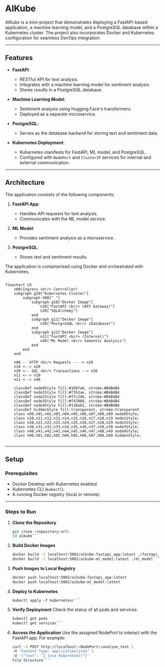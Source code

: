 # AIKube

AIKube is a mini-project that demonstrates deploying a FastAPI-based application, a machine learning model, and a PostgreSQL database within a Kubernetes cluster. The project also incorporates Docker and Kubernetes configuration for seamless DevOps integration.

---

## Features

- **FastAPI**:
  - RESTful API for text analysis.
  - Integrates with a machine learning model for sentiment analysis.
  - Stores results in a PostgreSQL database.
  
- **Machine Learning Model**:
  - Sentiment analysis using Hugging Face's transformers.
  - Deployed as a separate microservice.

- **PostgreSQL**:
  - Serves as the database backend for storing text and sentiment data.

- **Kubernetes Deployment**:
  - Kubernetes manifests for FastAPI, ML model, and PostgreSQL.
  - Configured with `NodePort` and `ClusterIP` services for internal and external communication.

---

## Architecture

The application consists of the following components:

1. **FastAPI App**:
   - Handles API requests for text analysis.
   - Communicates with the ML model service.

2. **ML Model**:
   - Provides sentiment analysis as a microservice.

3. **PostgreSQL**:
   - Stores text and sentiment results.

The application is containerised using Docker and orchestrated with Kubernetes.

```mermaid

flowchart LR
	n00(Ingress <br/> Controller)
	subgraph g20["Kubernetes Cluster"]
		subgraph h00[" "]
			subgraph g10["Docker Image"]
				n10["FastAPI <br/> (API Gateway)"]
				n20["SQLAlchemy"]
			end
			subgraph g11["Docker Image"]
				n30["PostgreSQL <br/> (Database)"]
			end
			subgraph g12["Docker Image"]
				n11["FastAPI <br/> (Internal)"]
				n40["ML Model <br/> Semantic Analysis"]
			end
		end	
	end

	n00 -- HTTP <br/> Requests ----> n10
	n10 <--> n20
	n20 <-- SQL <br/> Transactions --> n30
	n11 <--> n10
	n11 <--> n40

	classDef node0Style fill:#1697a6, stroke:#B4B4B4
	classDef node1Style fill:#ffb3ae, stroke:#B4B4B4
	classDef node2Style fill:#ffc24b, stroke:#B4B4B4
	classDef node3Style fill:#f47068, stroke:#B4B4B4
	classDef node4Style fill:#118ab2, stroke:#B4B4B4
	classDef hiddenStyle fill:transparent, stroke:transparent
	class n00,n01,n02,n03,n04,n05,n06,n07,n08,n09 node0Style;
	class n10,n11,n12,n13,n14,n15,n16,n17,n18,n19 node1Style;
	class n20,n21,n22,n23,n24,n25,n26,n27,n28,n29 node2Style;
	class n30,n31,n32,n33,n34,n35,n36,n37,n38,n39 node3Style;
	class n40,n41,n42,n43,n44,n45,n46,n47,n48,n49 node4Style;
	class h00,h01,h02,h03,h04,h05,h06,h07,h08,h09 hiddenStyle;
	
```

---

## Setup

### Prerequisites

- Docker Desktop with Kubernetes enabled.
- Kubernetes CLI (`kubectl`).
- A running Docker registry (local or remote).

---

### Steps to Run

1. **Clone the Repository**
   ```bash
   git clone <repository-url>
   cd aikube```

2. **Build Docker Images**
	```bash
	docker build -t localhost:5002/aikube-fastapi_app:latest ./fastapi_app
	docker build -t localhost:5002/aikube-ml_model:latest ./ml_model```

3. **Push Images to Local Registry**
	```bash
	docker push localhost:5002/aikube-fastapi_app:latest
	docker push localhost:5002/aikube-ml_model:latest
	```

4. **Deploy to Kubernetes**
	```bashApply all Kubernetes manifests:
	kubectl apply -f kubernetes/```

5. **Verify Deployment**
Check the status of all pods and services:
	```bash
	kubectl get pods
	kubectl get services```

6. **Access the Application**
Use the assigned NodePort to interact with the FastAPI app. For example:
	```bash
	curl -X POST http://localhost:<NodePort>/analyse_text \
	-H "Content-Type: application/json" \
	-d '{"text": "I love Kubernetes!"}'
	File Structure```
